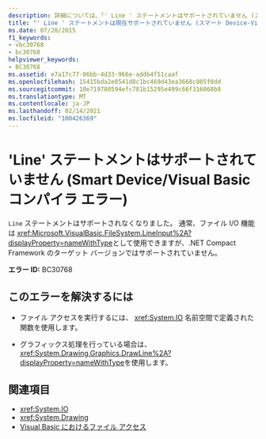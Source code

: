 ```yaml
---
description: 詳細については、「' Line ' ステートメントはサポートされていません (スマートデバイス/Visual Basic コンパイラエラー)」を参照してください。
title: "' Line ' ステートメントは現在サポートされていません (スマート Device-Visual 基本コンパイラエラー)"
ms.date: 07/20/2015
f1_keywords:
- vbc30768
- bc30768
helpviewer_keywords:
- BC30768
ms.assetid: e7a17c77-06bb-4d33-966e-addb4f51caaf
ms.openlocfilehash: 15415bda2e8541d8c1bc469d43ea3668c805f0dd
ms.sourcegitcommit: 10e719780594efc781b15295e499c66f316068b8
ms.translationtype: MT
ms.contentlocale: ja-JP
ms.lasthandoff: 02/14/2021
ms.locfileid: "100426369"
---
```

# <a name="line-statements-are-no-longer-supported-smart-devicevisual-basic-compiler-error"></a>'Line' ステートメントはサポートされていません (Smart Device/Visual Basic コンパイラ エラー)

`Line` ステートメントはサポートされなくなりました。 通常、ファイル I/O 機能は <xref:Microsoft.VisualBasic.FileSystem.LineInput%2A?displayProperty=nameWithType>として使用できますが、.NET Compact Framework のターゲット バージョンではサポートされていません。  
  
 **エラー ID:** BC30768  
  
## <a name="to-correct-this-error"></a>このエラーを解決するには  
  
- ファイル アクセスを実行するには、 <xref:System.IO> 名前空間で定義された関数を使用します。  
  
- グラフィックス処理を行っている場合は、 <xref:System.Drawing.Graphics.DrawLine%2A?displayProperty=nameWithType>を使用します。  
  
## <a name="see-also"></a>関連項目

- <xref:System.IO>
- <xref:System.Drawing>
- [Visual Basic におけるファイル アクセス](../developing-apps/programming/drives-directories-files/file-access.md)
